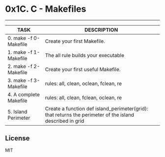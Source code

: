 # 0x1C. C - Makefiles
---
|TASK| DESCRIPTION|
|--|--|
|0. make -f 0-Makefile|Create your first Makefile.|
|1. make -f 1-Makefile|The all rule builds your executable|
|2. make -f 2-Makefile|Create your first useful Makefile.|
|3. make -f 3-Makefile|rules: all, clean, oclean, fclean, re|
|4. A complete Makefile |rules: all, clean, fclean, oclean, re|
|5. Island Perimeter|Create a function def island_perimeter(grid): that returns the perimeter of the island described in grid|

License
----

MIT
